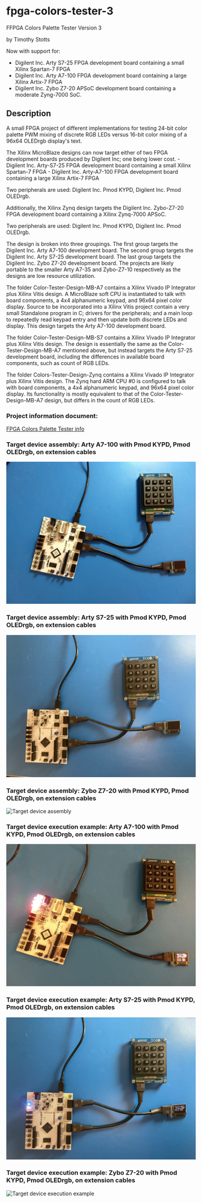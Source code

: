 # fpga-colors-tester-3

FFPGA Colors Palette Tester Version 3

by Timothy Stotts

Now with support for:

- Digilent Inc. Arty S7-25 FPGA development board containing a small Xilinx Spartan-7 FPGA
- Digilent Inc. Arty A7-100 FPGA development board containing a large Xilinx Artix-7 FPGA
- Digilent Inc. Zybo Z7-20 APSoC development board containing a moderate Zyng-7000 SoC.

## Description
A small FPGA project of different implementations for testing 24-bit color palette PWM mixing of discrete RGB LEDs
versus 16-bit color mixing of a 96x64 OLEDrgb display's text.

The Xilinx MicroBlaze designs can now target either of two FPGA development boards produced by Digilent Inc; one being
lower cost.
	- Digilent Inc. Arty-S7-25 FPGA development board containing a small Xilinx Spartan-7 FPGA
	- Digilent Inc. Arty-A7-100 FPGA development board containing a large Xilinx Artix-7 FPGA

Two peripherals are used: Digilent Inc. Pmod KYPD, Digilent Inc. Pmod OLEDrgb.

Additionally, the Xilinx Zynq design targets the
Digilent Inc. Zybo-Z7-20 FPGA development board containing a Xilinx Zynq-7000 APSoC.

Two peripherals are used: Digilent Inc. Pmod KYPD, Digilent Inc. Pmod OLEDrgb.

The design is broken into three groupings.
The first group targets the Digilent Inc. Arty A7-100 development board.
The second group targets the Digilent Inc. Arty S7-25 development board.
The last group targets the Digilent Inc. Zybo Z7-20 development board.
The projects are likely portable to the smaller Arty A7-35 and Zybo-Z7-10
respectively as the designs are low resource utilization.

The folder Color-Tester-Design-MB-A7 contains a Xilinx Vivado IP Integrator plus
Xilinx Vitis design. A MicroBlaze soft CPU is instantiated to talk with board components,
a 4x4 alphanumeric keypad, and 96x64 pixel color display.
Source to be incorporated into a Xilinx Vitis project contain
a very small Standalone program in C; drivers for the peripherals; and a main loop to repeatedly
read keypad entry and then update both discrete LEDs and display.
This design targets the Arty A7-100 development board.

The folder Color-Tester-Design-MB-S7 contains a Xilinx Vivado IP Integrator plus
Xilinx Vitis design. The design is essentially the same as the Color-Tester-Design-MB-A7 mentioned
above, but instead targets the Arty S7-25 development board, including the differences in available
board components, such as count of RGB LEDs.

The folder Colors-Tester-Design-Zynq contains a Xilinx Vivado IP Integrator plus Xilinx Vitis
design. The Zynq hard ARM CPU #0 is configured to talk with board components, a 4x4 alphanumeric
keypad, and 96x64 pixel color display. Its functionality is mostly equivalent to that of the
Color-Tester-Design-MB-A7 design, but differs in the count of RGB LEDs.

### Project information document:

[FPGA Colors Palette Tester info](https://github.com/timothystotts/fpga-colors-tester-3/blob/main/Colors%20Palette%20Tester%20-%20Refreshed.pdf)

### Target device assembly: Arty A7-100 with Pmod KYPD, Pmod OLEDrgb, on extension cables
![Target device assembly](https://github.com/timothystotts/fpga-colors-tester-3/blob/main/Color-Tester-Design-Documents/img_color-palette-tester-assembled-20200831_202137119.jpg)

### Target device assembly: Arty S7-25 with Pmod KYPD, Pmod OLEDrgb, on extension cables
![Target device assembly](https://github.com/timothystotts/fpga-colors-tester-3/blob/main/Color-Tester-Design-Documents/img_color-palette-tester-s7-assembled-20220715.jpg)

### Target device assembly: Zybo Z7-20 with Pmod KYPD, Pmod OLEDrgb, on extension cables
![Target device assembly](https://github.com/timothystotts/fpga-colors-tester-3/blob/main/Color-Tester-Design-Documents/img_color-palette-tester-zynq-assembled-20200902_130951746.jpg)

### Target device execution example: Arty A7-100 with Pmod KYPD, Pmod OLEDrgb, on extension cables
![Target device execution example](https://github.com/timothystotts/fpga-colors-tester-3/blob/main/Color-Tester-Design-Documents/img_color-palette-tester-executing-a-20200831_204635464.jpg)

### Target device execution example: Arty S7-25 with Pmod KYPD, Pmod OLEDrgb, on extension cables
![Target device execution example](https://github.com/timothystotts/fpga-colors-tester-3/blob/main/Color-Tester-Design-Documents/img_color-palette-tester-s7-executing-a-20220715.jpg)

### Target device execution example: Zybo Z7-20 with Pmod KYPD, Pmod OLEDrgb, on extension cables
![Target device execution example](https://github.com/timothystotts/fpga-colors-tester-3/blob/main/Color-Tester-Design-Documents/img_color-palette-tester-zynq-executing-a-20200902_130933775.jpg)
